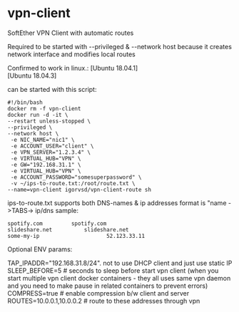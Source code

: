 # vpn-client

SoftEther VPN Client with automatic routes

Required to be started with --privileged & --network host because it creates network interface and modifies local routes

Confirmed to work in linux.:
[Ubuntu 18.04.1]  
[Ubuntu 18.04.3]

can be started with this script:
```
#!/bin/bash
docker rm -f vpn-client
docker run -d -it \
--restart unless-stopped \
--privileged \
--network host \
 -e NIC_NAME="nic1" \
 -e ACCOUNT_USER="client" \
 -e VPN_SERVER="1.2.3.4" \
 -e VIRTUAL_HUB="VPN" \
 -e GW="192.168.31.1" \
 -e VIRTUAL_HUB="VPN" \
 -e ACCOUNT_PASSWORD="somesuperpassword" \
 -v ~/ips-to-route.txt:/root/route.txt \
--name=vpn-client igorvsd/vpn-client-route sh
```
ips-to-route.txt 
supports both DNS-names & ip addresses
format is "name ->TABS-> ip/dns
sample:

```
spotify.com			spotify.com
slideshare.net			slideshare.net
some-my-ip                     52.123.33.11
```

Optional ENV params:

TAP_IPADDR="192.168.31.8/24". not to use DHCP client and just use static IP  
SLEEP_BEFORE=5 # seconds to sleep before start vpn client (when you start multiple vpn client docker containers - they all uses same vpn daemon and you need to make pause in related containers to prevent errors)
COMPRESS=true # enable compression b/w client and server
ROUTES=10.0.0.1,10.0.0.2 # route to these addresses through vpn